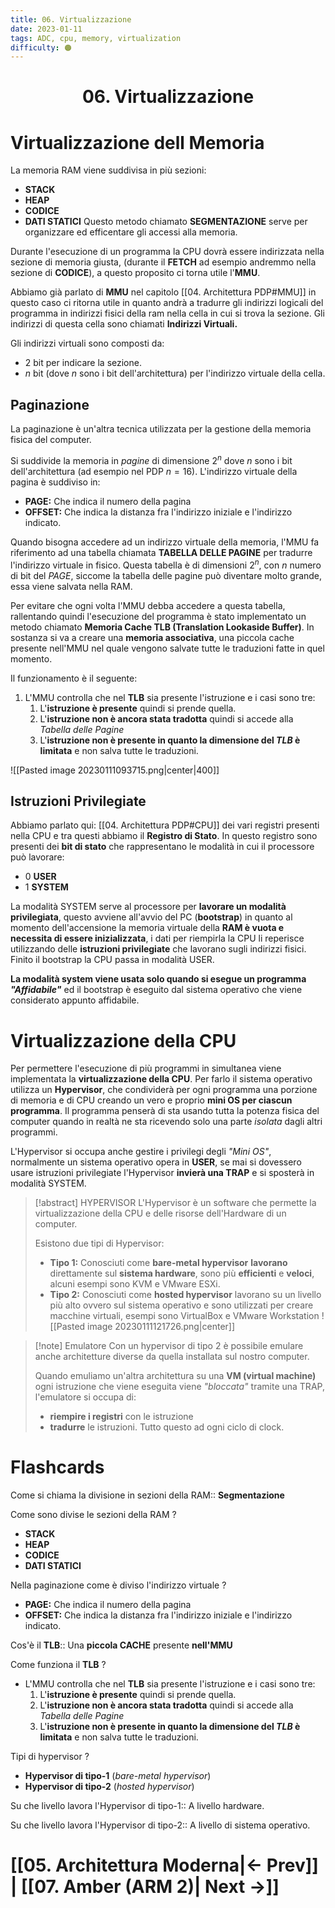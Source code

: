 ```yaml
---
title: 06. Virtualizzazione
date: 2023-01-11
tags: ADC, cpu, memory, virtualization
difficulty: 🟠
---
```


<h1  style="text-align: center;">  06. Virtualizzazione </h1> 

# Virtualizzazione dell Memoria

La memoria RAM viene suddivisa in più sezioni:
- **STACK**
- **HEAP**
- **CODICE**
- **DATI STATICI**
Questo metodo chiamato **SEGMENTAZIONE** serve per organizzare ed efficentare gli accessi alla memoria.

Durante l'esecuzione di un programma la CPU dovrà essere indirizzata nella sezione di memoria giusta, (durante il **FETCH** ad esempio andremmo nella sezione di **CODICE**), a questo proposito ci torna utile l'**MMU**.

Abbiamo già parlato di **MMU** nel capitolo [[04. Architettura PDP#MMU]] in questo caso ci ritorna utile in quanto andrà a tradurre gli indirizzi logicali del programma in indirizzi fisici della ram nella cella in cui si trova la sezione.
Gli indirizzi di questa cella sono chiamati **Indirizzi Virtuali.**

Gli indirizzi virtuali sono composti da:
- 2 bit per indicare la sezione.
- $n$ bit (dove $n$ sono i bit dell'architettura) per l'indirizzo virtuale della cella.


## Paginazione

La paginazione è un'altra tecnica utilizzata per la gestione della memoria fisica del computer.

Si suddivide la memoria in *pagine* di dimensione $2^n$ dove $n$ sono i bit dell'architettura (ad esempio nel PDP $n=16$).
L'indirizzo virtuale della pagina è suddiviso in:
- **PAGE:** Che indica il numero della pagina
- **OFFSET:** Che indica la distanza fra l'indirizzo iniziale e l'indirizzo indicato.

Quando bisogna accedere ad un indirizzo virtuale della memoria, l'MMU fa riferimento ad una tabella chiamata **TABELLA DELLE PAGINE** per tradurre l'indirizzo virtuale in fisico.
Questa tabella è di dimensioni $2^n$, con $n$ numero di bit del *PAGE*, siccome la tabella delle pagine può diventare molto grande, essa viene salvata nella RAM.

Per evitare che ogni volta l'MMU debba accedere a questa tabella, rallentando quindi l'esecuzione del programma è stato implementato un metodo chiamato **Memoria Cache TLB (Translation Lookaside Buffer)**.
In sostanza si va a creare una **memoria associativa**, una piccola cache presente nell'MMU nel quale vengono salvate tutte le traduzioni fatte in quel momento.

Il funzionamento è il seguente:
1. L'MMU controlla che nel **TLB** sia presente l'istruzione e i casi sono tre:
	1. L'**istruzione è presente** quindi si prende quella.
	2. L'**istruzione non è ancora stata tradotta** quindi si accede alla *Tabella delle Pagine*
	3. L'**istruzione non è presente in quanto la dimensione del *TLB* è limitata** e non salva tutte le traduzioni.

![[Pasted image 20230111093715.png|center|400]]

## Istruzioni Privilegiate

Abbiamo parlato qui: [[04. Architettura PDP#CPU]] dei vari registri presenti nella CPU e tra questi abbiamo il **Registro di Stato**.
In questo registro sono presenti dei **bit di stato** che rappresentano le modalità in cui il processore può lavorare:
- 0 **USER**
- 1 **SYSTEM**

La modalità SYSTEM serve al processore per **lavorare un modalità privilegiata**, questo avviene all'avvio del PC (**bootstrap**) in quanto al momento dell'accensione la memoria virtuale della **RAM è vuota e necessita di essere inizializzata**, i dati per riempirla la CPU li reperisce utilizzando delle **istruzioni privilegiate** che lavorano sugli indirizzi fisici.
Finito il bootstrap la CPU passa in modalità USER.

**La modalità system viene usata solo quando si esegue un programma *"Affidabile"*** ed il bootstrap è eseguito dal sistema operativo che viene considerato appunto affidabile.

 
# Virtualizzazione della CPU

Per permettere l'esecuzione di più programmi in simultanea viene implementata la **virtualizzazione della CPU**.
Per farlo il sistema operativo utilizza un **Hypervisor**, che condividerà per ogni programma una porzione di memoria e di CPU creando un vero e proprio **mini OS per ciascun programma**.
Il programma penserà di sta usando tutta la potenza fisica del computer quando in realtà ne sta ricevendo solo una parte *isolata* dagli altri programmi.

L'Hypervisor si occupa anche gestire i privilegi degli *"Mini OS"*, normalmente un sistema operativo opera in **USER**, se mai si dovessero usare istruzioni privilegiate l'Hypervisor **invierà una TRAP** e si sposterà in modalità SYSTEM.

>[!abstract] HYPERVISOR
>L'Hypervisor è un software che permette la virtualizzazione della CPU e delle risorse dell'Hardware di un computer.
>
>Esistono due tipi di Hypervisor:
>- **Tipo 1:** Conosciuti come **bare-metal hypervisor** **lavorano** direttamente sul **sistema hardware**, sono più **efficienti** e **veloci**, alcuni esempi sono KVM e VMware ESXi.
>- **Tipo 2:** Conosciuti come **hosted hypervisor** lavorano su un livello più alto ovvero sul sistema operativo e sono utilizzati per creare macchine virtuali, esempi sono VirtualBox e VMware Workstation 
>![[Pasted image 20230111121726.png|center]]

>[!note] Emulatore
Con un hypervisor di tipo 2 è possibile emulare anche architetture diverse da quella installata sul nostro computer.
> 
> Quando emuliamo un'altra architettura su una **VM (virtual machine)** ogni istruzione che viene eseguita viene *"bloccata"*  tramite una TRAP, l'emulatore si occupa di:
> - **riempire i registri** con le istruzione
> - **tradurre** le istruzioni.
> Tutto questo ad ogni ciclo di clock.


# Flashcards

Come si chiama la divisione in sezioni della RAM:: **Segmentazione**

Come sono divise le sezioni della RAM
?
- **STACK**
- **HEAP**
- **CODICE**
- **DATI STATICI**

Nella paginazione come è diviso l'indirizzo virtuale
?
- **PAGE:** Che indica il numero della pagina
- **OFFSET:** Che indica la distanza fra l'indirizzo iniziale e l'indirizzo indicato.

Cos'è il **TLB**:: Una **piccola CACHE** presente **nell'MMU**

Come funziona il **TLB**
?
- L'MMU controlla che nel **TLB** sia presente l'istruzione e i casi sono tre:
	1. L'**istruzione è presente** quindi si prende quella.
	2. L'**istruzione non è ancora stata tradotta** quindi si accede alla *Tabella delle Pagine*
	3. L'**istruzione non è presente in quanto la dimensione del *TLB* è limitata** e non salva tutte le traduzioni.

Tipi di hypervisor
?
- **Hypervisor di tipo-1** (*bare-metal hypervisor*)
- **Hypervisor di tipo-2** (*hosted hypervisor*)

Su che livello lavora l'Hypervisor di tipo-1:: A livello hardware.

Su che livello lavora l'Hypervisor di tipo-2:: A livello di sistema operativo.



# [[05. Architettura Moderna|← Prev]] | [[07. Amber (ARM 2)| Next →]]
